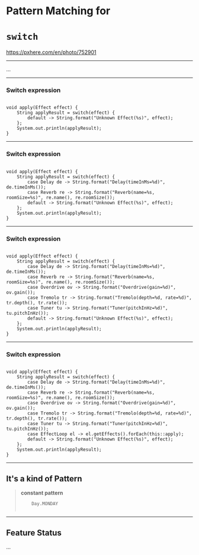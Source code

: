 <!-- .slide: data-background="img/background/final-puzzle-piece.jpg" data-background-color="black" data-background-opacity="0.4" -->
# Pattern Matching for <!-- .element: class="stroke" -->
# `switch` <!-- .element: class="stroke" -->

<https://pxhere.com/en/photo/752901> <!-- .element: class="attribution" -->

---

...

---

<!-- .slide: data-auto-animate" -->

### Switch expression

<pre data-id="switch-expression-animation"><code class="java" data-trim data-line-numbers>
void apply(Effect effect) {
    String applyResult = switch(effect) {
        default -> String.format("Unknown Effect(%s)", effect);
    };
    System.out.println(applyResult);
}
</code></pre>

---

<!-- .slide: data-auto-animate" -->

### Switch expression

<pre data-id="switch-expression-animation"><code class="java" data-trim data-line-numbers="3-4">
void apply(Effect effect) {
    String applyResult = switch(effect) {
        case Delay de -> String.format("Delay(timeInMs=%d)", de.timeInMs());
        case Reverb re -> String.format("Reverb(name=%s, roomSize=%s)", re.name(), re.roomSize());
        default -> String.format("Unknown Effect(%s)", effect);
    };
    System.out.println(applyResult);
}
</code></pre>

---

<!-- .slide: data-auto-animate" -->

### Switch expression

<pre data-id="switch-expression-animation"><code class="java" data-trim data-line-numbers="5-8">
void apply(Effect effect) {
    String applyResult = switch(effect) {
        case Delay de -> String.format("Delay(timeInMs=%d)", de.timeInMs());
        case Reverb re -> String.format("Reverb(name=%s, roomSize=%s)", re.name(), re.roomSize());
        case Overdrive ov -> String.format("Overdrive(gain=%d)", ov.gain());
        case Tremolo tr -> String.format("Tremolo(depth=%d, rate=%d)", tr.depth(), tr.rate());
        case Tuner tu -> String.format("Tuner(pitchInHz=%d)", tu.pitchInHz());
        default -> String.format("Unknown Effect(%s)", effect);
    };
    System.out.println(applyResult);
}
</code></pre>

---

<!-- .slide: data-auto-animate" -->

### Switch expression

<pre data-id="switch-expression-animation"><code class="java" data-trim data-line-numbers="9">
void apply(Effect effect) {
    String applyResult = switch(effect) {
        case Delay de -> String.format("Delay(timeInMs=%d)", de.timeInMs());
        case Reverb re -> String.format("Reverb(name=%s, roomSize=%s)", re.name(), re.roomSize());
        case Overdrive ov -> String.format("Overdrive(gain=%d)", ov.gain());
        case Tremolo tr -> String.format("Tremolo(depth=%d, rate=%d)", tr.depth(), tr.rate());
        case Tuner tu -> String.format("Tuner(pitchInHz=%d)", tu.pitchInHz());
        case EffectLoop el -> el.getEffects().forEach(this::apply);
        default -> String.format("Unknown Effect(%s)", effect);
    };
    System.out.println(applyResult);
}
</code></pre>

---

<!-- .slide: data-background="img/background/freddie-mercury.jpg" data-background-color="black" data-background-opacity="0.4" -->
## It's a kind of Pattern <!-- .element: class="stroke" -->

<blockquote class="explanation">
    <strong>constant pattern</strong>
    <br/>
    <code data-trim data-noescape>
    Day.MONDAY
    </code>
</blockquote>
<https://www.pexels.com/photo/gray-metal-statue-of-man-raising-hand-near-dock-825430/> <!-- .element: class="attribution" -->

---

## Feature Status

...

